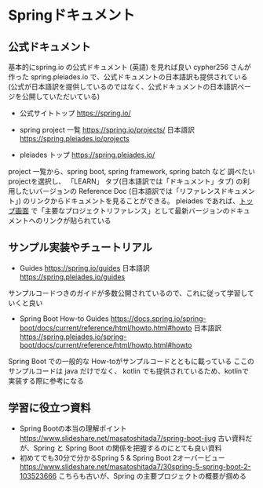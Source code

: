 # Springドキュメント

## 公式ドキュメント
基本的にspring.io の公式ドキュメント (英語) を見れば良い
cypher256 さんが作った spring.pleiades.io で、公式ドキュメントの日本語訳も提供されている
(公式が日本語訳を提供しているのではなく、公式ドキュメントの日本語訳ページを公開していただいている)

- 公式サイトトップ
https://spring.io/

- spring project 一覧
https://spring.io/projects/
日本語訳 https://spring.pleiades.io/projects

- pleiades トップ
https://spring.pleiades.io/

project 一覧から、spring boot, spring framework, spring batch など 調べたいprojectを選択し、 「LEARN」 タブ(日本語訳では「ドキュメント」タブ) の利用したいバージョンの Reference Doc (日本語訳では「リファレンスドキュメント」) のリンクからドキュメントを見ることができる。
pleiades であれば、[トップ画面](https://spring.pleiades.io/) で「主要なプロジェクトリファレンス」として最新バージョンのドキュメントへのリンクが貼られている


## サンプル実装やチュートリアル

- Guides
https://spring.io/guides
日本語訳
https://spring.pleiades.io/guides

サンプルコードつきのガイドが多数公開されているので、これに従って学習していくと良い

- Spring Boot How-to Guides
https://docs.spring.io/spring-boot/docs/current/reference/html/howto.html#howto
日本語訳
https://spring.pleiades.io/spring-boot/docs/current/reference/html/howto.html#howto

Spring Boot での一般的な How-toがサンプルコードとともに載っている
ここのサンプルコードは java だけでなく、 kotlin でも提供されているため、kotlinで実装する際に参考になる

## 学習に役立つ資料
- Spring Bootの本当の理解ポイント
https://www.slideshare.net/masatoshitada7/spring-boot-jjug
古い資料だが、Spring と Spring Boot の関係を把握するのにとても良い資料
- 初めてでも30分で分かるSpring 5 & Spring Boot 2オーバービュー
https://www.slideshare.net/masatoshitada7/30spring-5-spring-boot-2-103523666
こちらも古いが、Spring の主要プロジェクトの概要が掴める








<!--stackedit_data:
eyJoaXN0b3J5IjpbLTIzNDY5ODUzOCwtMTczNDA5OTE2LC0xOD
M5NDU1MTQsLTIyODU5OTcwMiwzNjk3MzU1ODgsLTIwOTU4MTQz
NjksOTQwNTk2MTM4LC0xNjU3MTI1MzYzLDE1Njk2MzY0NzUsNz
MwOTk4MTE2XX0=
-->